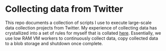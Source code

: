 # Collecting data from Twitter

This repo documents a collection of scripts I use to execute large-scale data collection projects from Twitter. My experience of collecting data has crystallized into a set of rules for myself that is collated [here](https://github.com/pgurazada/insta-data-collection). Essentially, we use low RAM VM workers to continuously collect data, copy collected data to a blob storage and shutdown once complete.